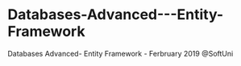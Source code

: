 # Databases-Advanced---Entity-Framework
Databases Advanced- Entity Framework - Ferbruary 2019 @SoftUni
